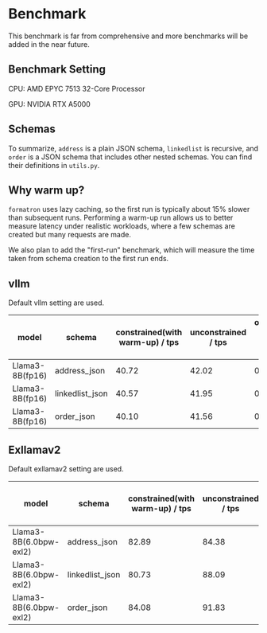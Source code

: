 # Benchmark
This benchmark is far from comprehensive and more benchmarks will be added in the
near future. 
## Benchmark Setting
CPU: AMD EPYC 7513 32-Core Processor

GPU: NVIDIA RTX A5000
## Schemas
To summarize, `address` is a plain JSON schema, `linkedlist` is recursive,
and `order` is a JSON schema that includes other nested schemas.
You can find their definitions in `utils.py`.
## Why warm up?
`formatron` uses lazy caching,
so the first run is typically about 15% slower than subsequent runs.
Performing a warm-up run allows us to better measure latency under realistic workloads,
where a few schemas are created but many requests are made.

We also plan to add the "first-run" benchmark, which will measure the time taken from
schema creation to the first run ends. 
## vllm
Default vllm setting are used.

| model           | schema          | constrained(with warm-up) / tps | unconstrained / tps | overhead per token / ms |
|-----------------|-----------------|---------------------------------|---------------------|-------------------------|
| Llama3-8B(fp16) | address_json    | 40.72                           | 42.02               | 0.76                    |
| Llama3-8B(fp16) | linkedlist_json | 40.57                           | 41.95               | 0.81                    |
| Llama3-8B(fp16) | order_json      | 40.10                           | 41.56               | 0.88                    |
## Exllamav2
Default exllamav2 setting are used.

| model                  | schema          | constrained(with warm-up) / tps | unconstrained / tps | overhead per token / ms |
|------------------------|-----------------|---------------------------------|---------------------|-------------------------|
| Llama3-8B(6.0bpw-exl2) | address_json    | 82.89                           | 84.38               | 0.21                    |
| Llama3-8B(6.0bpw-exl2) | linkedlist_json | 80.73                           | 88.09               | 1.03                    |
| Llama3-8B(6.0bpw-exl2) | order_json      | 84.08                           | 91.83               | 1.00                    |

